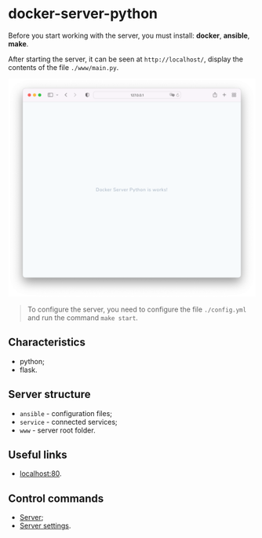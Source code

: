 # docker-server-python

Before you start working with the server, you must install: **docker**, **ansible**, **make**.

After starting the server, it can be seen at `http://localhost/`, display the contents of the file `./www/main.py`.

![screenshot-1](.docs/screenshot-1.png)

> To configure the server, you need to configure the file `./config.yml` and run the command `make start`.

## Characteristics

* python;
* flask.

## Server structure

* `ansible` - configuration files;
* `service` - connected services;
* `www` - server root folder.

## Useful links

* [localhost:80](http://localhost/).

## Control commands

* [Server](.docs/server/server.md);
* [Server settings](.docs/server/server-settings.md).
